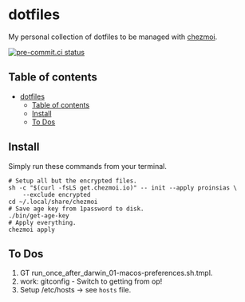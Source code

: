 # dotfiles

My personal collection of dotfiles to be managed with
[chezmoi](https://www.chezmoi.io/).

[![pre-commit.ci status](https://results.pre-commit.ci/badge/github/proinsias/dotfiles/main.svg)](https://results.pre-commit.ci/latest/github/proinsias/dotfiles/main) <!-- editorconfig-checker-disable-line --> <!-- markdownlint-disable line-length -->

## Table of contents

<!--
Table of contents updated via:
uvx --from md-toc md_toc --in-place github -- README.md
-->
<!--TOC-->

-   [dotfiles](#dotfiles)
    -   [Table of contents](#table-of-contents)
    -   [Install](#install)
    -   [To Dos](#to-dos)

<!--TOC-->

## Install

Simply run these commands from your terminal.

```shell
# Setup all but the encrypted files.
sh -c "$(curl -fsLS get.chezmoi.io)" -- init --apply proinsias \
    --exclude encrypted
cd ~/.local/share/chezmoi
# Save age key from 1password to disk.
./bin/get-age-key
# Apply everything.
chezmoi apply
```

## To Dos

1. GT run_once_after_darwin_01-macos-preferences.sh.tmpl.
1. work: gitconfig - Switch to getting from op!
1. Setup /etc/hosts -> see `hosts` file.
